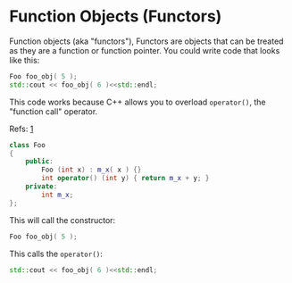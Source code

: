 # Function Objects (Functors)
Function objects (aka "functors"), Functors are objects that can be treated as they are a function or function pointer. You could write code that looks like this:

```cpp
Foo foo_obj( 5 );
std::cout << foo_obj( 6 )<<std::endl;
```

This code works because C++ allows you to overload `operator()`, the "function call" operator. 


Refs: [1](http://www.cprogramming.com/tutorial/functors-function-objects-in-c++.html)

```cpp
class Foo
{
    public:
        Foo (int x) : m_x( x ) {}
        int operator() (int y) { return m_x + y; }
    private:
        int m_x;
};
```
This will call the constructor:
```cpp
Foo foo_obj( 5 );
```
This calls the `operator()`:
```cpp
std::cout << foo_obj( 6 )<<std::endl;
```
